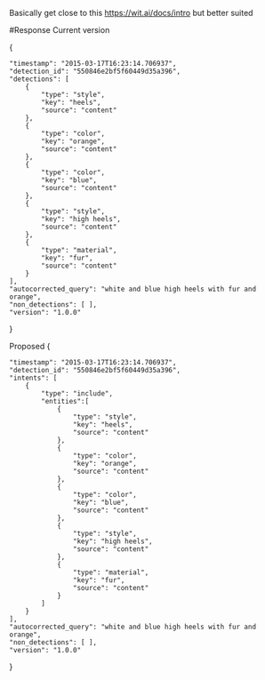 Basically get close to this https://wit.ai/docs/intro but better suited

#Response
Current version

{

    "timestamp": "2015-03-17T16:23:14.706937",
    "detection_id": "550846e2bf5f60449d35a396",
    "detections": [
        {
            "type": "style",
            "key": "heels",
            "source": "content"
        },
        {
            "type": "color",
            "key": "orange",
            "source": "content"
        },
        {
            "type": "color",
            "key": "blue",
            "source": "content"
        },
        {
            "type": "style",
            "key": "high heels",
            "source": "content"
        },
        {
            "type": "material",
            "key": "fur",
            "source": "content"
        }
    ],
    "autocorrected_query": "white and blue high heels with fur and orange",
    "non_detections": [ ],
    "version": "1.0.0"
}

Proposed
{

    "timestamp": "2015-03-17T16:23:14.706937",
    "detection_id": "550846e2bf5f60449d35a396",
    "intents": [
        {
            "type": "include",
            "entities":[
                {
                    "type": "style",
                    "key": "heels",
                    "source": "content"
                },
                {
                    "type": "color",
                    "key": "orange",
                    "source": "content"
                },
                {
                    "type": "color",
                    "key": "blue",
                    "source": "content"
                },
                {
                    "type": "style",
                    "key": "high heels",
                    "source": "content"
                },
                {
                    "type": "material",
                    "key": "fur",
                    "source": "content"
                }
            ]
        }
    ],
    "autocorrected_query": "white and blue high heels with fur and orange",
    "non_detections": [ ],
    "version": "1.0.0"
}